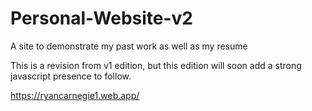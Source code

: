 # Personal-Website-v2
A site to demonstrate my past work as well as my resume

This is a revision from v1 edition, but this edition will soon add a strong javascript presence to follow.

https://ryancarnegie1.web.app/

